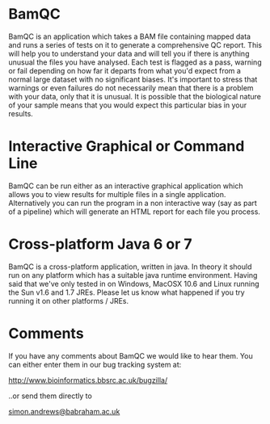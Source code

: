 BamQC
=====

BamQC is an application which takes a BAM file containing mapped
data and runs a series of tests on it to generate a comprehensive 
QC report.  This will help you to understand your data and will 
tell you if there is anything unusual the files you have analysed.
Each test is flagged as a pass, warning or fail depending on how 
far it departs from what you'd expect from a normal large dataset
with no significant biases.  It's important to stress that warnings 
or even failures do not necessarily mean that there is a problem 
with your data, only that it is unusual.  It is possible that the 
biological nature of your sample means that you would expect this 
particular bias in your results.

Interactive Graphical or Command Line
=====

BamQC can be run either as an interactive graphical application 
which allows you to view results for multiple files in a single
application.  Alternatively you can run the program in a non
interactive way (say as part of a pipeline) which will generate
an HTML report for each file you process.

Cross-platform Java 6 or 7
=====

BamQC is a cross-platform application, written in java.  In theory it
should run on any platform which has a suitable java runtime environment.
Having said that we've only tested in on Windows, MacOSX 10.6 and Linux
running the Sun v1.6 and 1.7 JREs.  Please let us know what happened if
you try running it on other platforms / JREs.

Comments
=====

If you have any comments about BamQC we would like to hear them.  You
can either enter them in our bug tracking system at:

http://www.bioinformatics.bbsrc.ac.uk/bugzilla/

..or send them directly to 

simon.andrews@babraham.ac.uk
